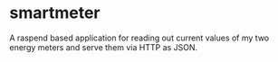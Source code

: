 # smartmeter
A raspend based application for reading out current values of my two energy meters and serve them via HTTP as JSON.

